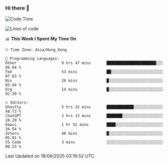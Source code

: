 ### Hi there 👋

<!--
**nicehiro/nicehiro** is a ✨ _special_ ✨ repository because its `README.md` (this file) appears on your GitHub profile.

Here are some ideas to get you started:

- 🔭 I’m currently working on ...
- 🌱 I’m currently learning ...
- 👯 I’m looking to collaborate on ...
- 🤔 I’m looking for help with ...
- 💬 Ask me about ...
- 📫 How to reach me: ...
- 😄 Pronouns: ...
- ⚡ Fun fact: ...
-->

<!--START_SECTION:waka-->
![Code Time](http://img.shields.io/badge/Code%20Time-736%20hrs%2051%20mins-blue)

![Lines of code](https://img.shields.io/badge/From%20Hello%20World%20I%27ve%20Written-1.7%20million%20lines%20of%20code-blue)

📊 **This Week I Spent My Time On** 

```text
🕑︎ Time Zone: Asia/Hong_Kong

💬 Programming Languages: 
Other                    9 hrs 47 mins       ██████████████████████░░░   86.04 % 
TeX                      53 mins             ██░░░░░░░░░░░░░░░░░░░░░░░   07.83 % 
Nix                      26 mins             █░░░░░░░░░░░░░░░░░░░░░░░░   03.94 % 
Org                      14 mins             █░░░░░░░░░░░░░░░░░░░░░░░░   02.20 % 

🔥 Editors: 
Ghostty                  5 hrs 32 mins       ████████████░░░░░░░░░░░░░   48.73 % 
ChatGPT                  3 hrs 13 mins       ███████░░░░░░░░░░░░░░░░░░   28.29 % 
Emacs                    1 hr 52 mins        ████░░░░░░░░░░░░░░░░░░░░░   16.54 % 
Zotero                   40 mins             █░░░░░░░░░░░░░░░░░░░░░░░░   05.91 % 
VS Code                  3 mins              ░░░░░░░░░░░░░░░░░░░░░░░░░   00.53 % 
```


 Last Updated on 18/06/2025 03:16:52 UTC
<!--END_SECTION:waka-->
